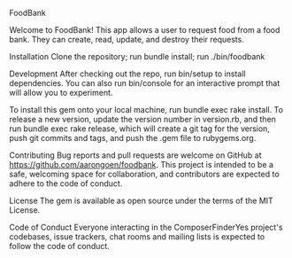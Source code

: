 FoodBank

Welcome to FoodBank! This app allows a user to request food from a food bank. They can create, read, update, and destroy their requests.

Installation
Clone the repository; run bundle install; run ./bin/foodbank

Development
After checking out the repo, run bin/setup to install dependencies. You can also run bin/console for an interactive prompt that will allow you to experiment.

To install this gem onto your local machine, run bundle exec rake install. To release a new version, update the version number in version.rb, and then run bundle exec rake release, which will create a git tag for the version, push git commits and tags, and push the .gem file to rubygems.org.

Contributing
Bug reports and pull requests are welcome on GitHub at https://github.com/aarongoen/foodbank. This project is intended to be a safe, welcoming space for collaboration, and contributors are expected to adhere to the code of conduct.

License
The gem is available as open source under the terms of the MIT License.

Code of Conduct
Everyone interacting in the ComposerFinderYes project's codebases, issue trackers, chat rooms and mailing lists is expected to follow the code of conduct.


